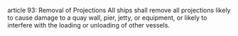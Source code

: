 article 93: Removal of Projections 
All ships shall remove all projections likely to cause damage to a quay wall, pier, jetty, or equipment, or likely to interfere with the loading or unloading of other vessels. 
<ul>
</ul>